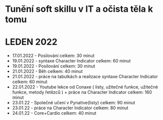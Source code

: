 # Tunění soft skillu v IT a očista těla k tomu

# LEDEN 2022

- 17.01.2022 - Posilování celkem: 30 minut
- 19.01.2022 - syntaxe Character Indicator celkem: 60 minut
- 19.01.2022 - Posilování celkem: 30 minut
- 21.01.2022 - Běh celkem: 40 minut
- 21.01.2022 - práce na tabulkách a realizace syntaxe Character Indicator celkem: 60 minut
- 22.01.2022 - Youtube lekce od Conaxe ( listy, užitečné funkce, užitečné funkce, metody řetězců ) + práce na Character Indicator
	     celkem: 160 minut
- 23.01.22 - Společné učení v Pynative(listy) celkem: 90 minut
- 23.01.22 - práce na Character Indicator celkem: 80 minut
- 24.01.22 - Core+Cardio celkem: 40 minut
